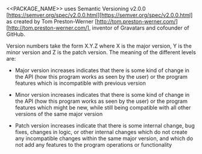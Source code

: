 <<PACKAGE_NAME>> uses Semantic Versioning v2.0.0 [<https://semver.org/spec/v2.0.0.html>][https://semver.org/spec/v2.0.0.html] as created by Tom Preston-Werner [<http://tom.preston-werner.com/>][http://tom.preston-werner.com/], inventor of Gravatars and cofounder of GitHub.

Version numbers take the form X.Y.Z where X is the major version, Y is the minor version and Z is the patch version. The meaning of the different levels are:

* Major version increases indicates that there is some kind of change in the API (how this program works as seen by the user) or the program features which is incompatible with previous version

* Minor version increases indicates that there is some kind of change in the API (how this program works as seen by the user) or the program features which might be new, while still being compatible with all other versions of the same major version

* Patch version increases indicate that there is some internal change, bug fixes, changes in logic, or other internal changes which do not create any incompatible changes within the same major version, and which do not add any features to the program operations or functionality
